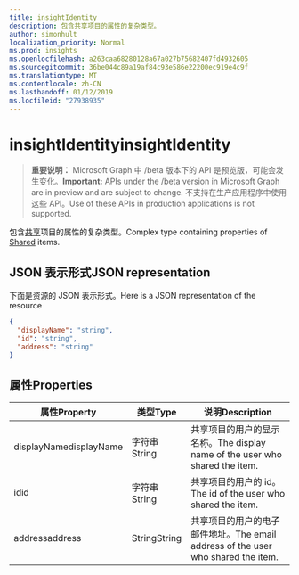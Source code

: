```yaml
---
title: insightIdentity
description: 包含共享项目的属性的复杂类型。
author: simonhult
localization_priority: Normal
ms.prod: insights
ms.openlocfilehash: a263caa68280128a67a027b75682407fd4932605
ms.sourcegitcommit: 36be044c89a19af84c93e586e22200ec919e4c9f
ms.translationtype: MT
ms.contentlocale: zh-CN
ms.lasthandoff: 01/12/2019
ms.locfileid: "27938935"
---
```

# <a name="insightidentity"></a><span data-ttu-id="aeb17-103">insightIdentity</span><span class="sxs-lookup"><span data-stu-id="aeb17-103">insightIdentity</span></span>

> <span data-ttu-id="aeb17-104">**重要说明：** Microsoft Graph 中 /beta 版本下的 API 是预览版，可能会发生变化。</span><span class="sxs-lookup"><span data-stu-id="aeb17-104">**Important:** APIs under the /beta version in Microsoft Graph are in preview and are subject to change.</span></span> <span data-ttu-id="aeb17-105">不支持在生产应用程序中使用这些 API。</span><span class="sxs-lookup"><span data-stu-id="aeb17-105">Use of these APIs in production applications is not supported.</span></span>

<span data-ttu-id="aeb17-106">包含[共享](insights-shared.md)项目的属性的复杂类型。</span><span class="sxs-lookup"><span data-stu-id="aeb17-106">Complex type containing properties of [Shared](insights-shared.md) items.</span></span> 

## <a name="json-representation"></a><span data-ttu-id="aeb17-107">JSON 表示形式</span><span class="sxs-lookup"><span data-stu-id="aeb17-107">JSON representation</span></span>
<span data-ttu-id="aeb17-108">下面是资源的 JSON 表示形式。</span><span class="sxs-lookup"><span data-stu-id="aeb17-108">Here is a JSON representation of the resource</span></span>

```json
{
  "displayName": "string",
  "id": "string",
  "address": "string"
}
```

## <a name="properties"></a><span data-ttu-id="aeb17-109">属性</span><span class="sxs-lookup"><span data-stu-id="aeb17-109">Properties</span></span>

| <span data-ttu-id="aeb17-110">属性</span><span class="sxs-lookup"><span data-stu-id="aeb17-110">Property</span></span>              | <span data-ttu-id="aeb17-111">类型</span><span class="sxs-lookup"><span data-stu-id="aeb17-111">Type</span></span>          | <span data-ttu-id="aeb17-112">说明</span><span class="sxs-lookup"><span data-stu-id="aeb17-112">Description</span></span>  |
| -------------         |-----------    | -------------|
| <span data-ttu-id="aeb17-113">displayName</span><span class="sxs-lookup"><span data-stu-id="aeb17-113">displayName</span></span>       | <span data-ttu-id="aeb17-114">字符串</span><span class="sxs-lookup"><span data-stu-id="aeb17-114">String</span></span>          | <span data-ttu-id="aeb17-115">共享项目的用户的显示名称。</span><span class="sxs-lookup"><span data-stu-id="aeb17-115">The display name of the user who shared the item.</span></span> |
| <span data-ttu-id="aeb17-116">id</span><span class="sxs-lookup"><span data-stu-id="aeb17-116">id</span></span>              | <span data-ttu-id="aeb17-117">字符串</span><span class="sxs-lookup"><span data-stu-id="aeb17-117">String</span></span>        | <span data-ttu-id="aeb17-118">共享项目的用户的 id。</span><span class="sxs-lookup"><span data-stu-id="aeb17-118">The id of the user who shared the item.</span></span>     |
| <span data-ttu-id="aeb17-119">address</span><span class="sxs-lookup"><span data-stu-id="aeb17-119">address</span></span>             | <span data-ttu-id="aeb17-120">String</span><span class="sxs-lookup"><span data-stu-id="aeb17-120">String</span></span>      | <span data-ttu-id="aeb17-121">共享项目的用户的电子邮件地址。</span><span class="sxs-lookup"><span data-stu-id="aeb17-121">The email address of the user who shared the item.</span></span>  |
